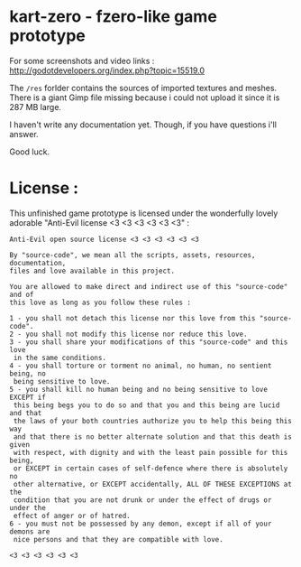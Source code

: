 # kart-zero - fzero-like game prototype 


For some screenshots and video links : http://godotdevelopers.org/index.php?topic=15519.0


The ``/res`` forlder contains the sources of imported textures and meshes. 
There is a giant Gimp file missing because i could not upload it since it is 287 MB large.

I haven't write any documentation yet. Though, if you have questions i'll answer.

Good luck.

# License :

This unfinished game prototype is licensed under the wonderfully lovely adorable "Anti-Evil license <3 <3 <3 <3 <3 <3" :


````
Anti-Evil open source license <3 <3 <3 <3 <3 <3
 
By "source-code", we mean all the scripts, assets, resources, documentation,
files and love available in this project.

You are allowed to make direct and indirect use of this "source-code" and of
this love as long as you follow these rules :

1 - you shall not detach this license nor this love from this "source-code".
2 - you shall not modify this license nor reduce this love.
3 - you shall share your modifications of this "source-code" and this love
 in the same conditions.
4 - you shall torture or torment no animal, no human, no sentient being, no
 being sensitive to love.
5 - you shall kill no human being and no being sensitive to love EXCEPT if
 this being begs you to do so and that you and this being are lucid and that
 the laws of your both countries authorize you to help this being this way
 and that there is no better alternate solution and that this death is given
 with respect, with dignity and with the least pain possible for this being,
 or EXCEPT in certain cases of self-defence where there is absolutely no
 other alternative, or EXCEPT accidentally, ALL OF THESE EXCEPTIONS at the
 condition that you are not drunk or under the effect of drugs or under the
 effect of anger or of hatred.
6 - you must not be possessed by any demon, except if all of your demons are
 nice persons and that they are compatible with love.

<3 <3 <3 <3 <3 <3

````
